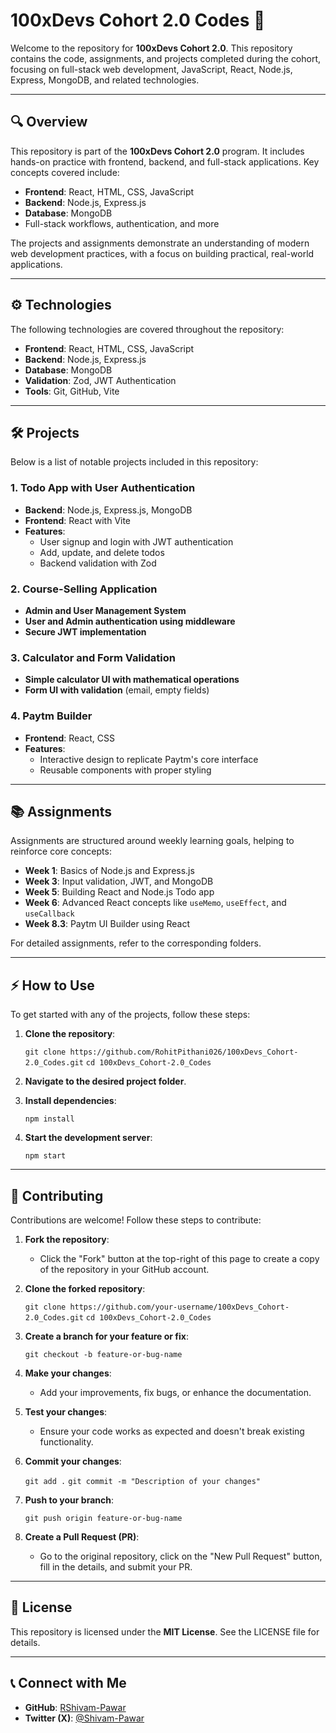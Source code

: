 
# 100xDevs Cohort 2.0 Codes 🚀


Welcome to the repository for  **100xDevs Cohort 2.0**. This repository contains the code, assignments, and projects completed during the cohort, focusing on full-stack web development, JavaScript, React, Node.js, Express, MongoDB, and related technologies.


----------

## 🔍 Overview


This repository is part of the  **100xDevs Cohort 2.0**  program. It includes hands-on practice with frontend, backend, and full-stack applications. Key concepts covered include:

-   **Frontend**: React, HTML, CSS, JavaScript
-   **Backend**: Node.js, Express.js
-   **Database**: MongoDB
-   Full-stack workflows, authentication, and more

The projects and assignments demonstrate an understanding of modern web development practices, with a focus on building practical, real-world applications.

----------

## ⚙️ Technologies


The following technologies are covered throughout the repository:

-   **Frontend**: React, HTML, CSS, JavaScript
-   **Backend**: Node.js, Express.js
-   **Database**: MongoDB
-   **Validation**: Zod, JWT Authentication
-   **Tools**: Git, GitHub, Vite

----------

## 🛠️ Projects


Below is a list of notable projects included in this repository:

### 1.  **Todo App with User Authentication**


-   **Backend**: Node.js, Express.js, MongoDB
-   **Frontend**: React with Vite
-   **Features**:
    -   User signup and login with JWT authentication
    -   Add, update, and delete todos
    -   Backend validation with Zod

### 2.  **Course-Selling Application**


-   **Admin and User Management System**
-   **User and Admin authentication using middleware**
-   **Secure JWT implementation**

### 3.  **Calculator and Form Validation**


-   **Simple calculator UI with mathematical operations**
-   **Form UI with validation**  (email, empty fields)

### 4.  **Paytm Builder**


-   **Frontend**: React, CSS
-   **Features**:
    -   Interactive design to replicate Paytm's core interface
    -   Reusable components with proper styling

----------

## 📚 Assignments


Assignments are structured around weekly learning goals, helping to reinforce core concepts:

-   **Week 1**: Basics of Node.js and Express.js
-   **Week 3**: Input validation, JWT, and MongoDB
-   **Week 5**: Building React and Node.js Todo app
-   **Week 6**: Advanced React concepts like  `useMemo`,  `useEffect`, and  `useCallback`
-   **Week 8.3**: Paytm UI Builder using React

For detailed assignments, refer to the corresponding folders.

----------

## ⚡ How to Use


To get started with any of the projects, follow these steps:

1.  **Clone the repository**:
    
    `git clone https://github.com/RohitPithani026/100xDevs_Cohort-2.0_Codes.git`  `cd 100xDevs_Cohort-2.0_Codes`
    
2.  **Navigate to the desired project folder**.
    
3.  **Install dependencies**:
    
    `npm install`
    
4.  **Start the development server**:
    
    `npm start`
    

----------

## 🤝 Contributing


Contributions are welcome! Follow these steps to contribute:

1.  **Fork the repository**:
    
    -   Click the "Fork" button at the top-right of this page to create a copy of the repository in your GitHub account.
2.  **Clone the forked repository**:
    
    `git clone https://github.com/your-username/100xDevs_Cohort-2.0_Codes.git`  `cd 100xDevs_Cohort-2.0_Codes`
    
3.  **Create a branch for your feature or fix**:
    
    `git checkout -b feature-or-bug-name`
    
4.  **Make your changes**:
    
    -   Add your improvements, fix bugs, or enhance the documentation.
5.  **Test your changes**:
    
    -   Ensure your code works as expected and doesn't break existing functionality.
6.  **Commit your changes**:
    
    `git add .`  `git commit -m "Description of your changes"`
    
7.  **Push to your branch**:
    
    `git push origin feature-or-bug-name`
    
8.  **Create a Pull Request (PR)**:
    
    -   Go to the original repository, click on the "New Pull Request" button, fill in the details, and submit your PR.

----------

## 📄 License


This repository is licensed under the  **MIT License**. See the LICENSE file for details.

----------

## 📞 Connect with Me


-   **GitHub**:  [RShivam-Pawar](shivam-pawar-7217)
-   **Twitter (X)**:  [@Shivam-Pawar](@pawar_shiv59037)

